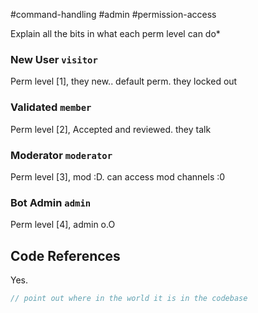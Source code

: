 #command-handling #admin #permission-access

Explain all the bits in what each perm level can do\*


### New User `visitor`
Perm level [1], they new.. default perm. they locked out

### Validated `member`
Perm level [2], Accepted and reviewed. they talk

### Moderator `moderator`
Perm level [3], mod :D. can access mod channels :0

### Bot Admin `admin`
Perm level [4], admin o.O


## Code References
Yes.

```C#
// point out where in the world it is in the codebase
```
